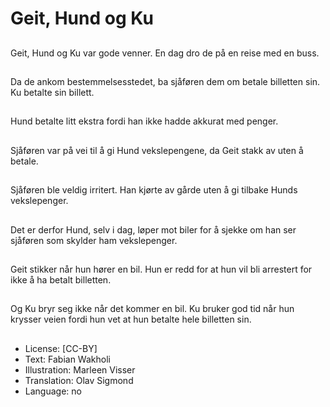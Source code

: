 # Geit, Hund og Ku

##
Geit, Hund og Ku var gode venner. En dag dro de på en reise med en buss.

##
Da de ankom bestemmelsesstedet, ba sjåføren dem om betale billetten sin. Ku betalte sin billett.

##
Hund betalte litt ekstra fordi han ikke hadde akkurat med penger.

##
Sjåføren var på vei til å gi Hund vekslepengene, da Geit stakk av uten å betale.

##
Sjåføren ble veldig irritert. Han kjørte av gårde uten å gi tilbake Hunds vekslepenger.

##
Det er derfor Hund, selv i dag, løper mot biler for å sjekke om han ser sjåføren som skylder ham vekslepenger.

##
Geit stikker når hun hører en bil. Hun er redd for at hun vil bli arrestert for ikke å ha betalt billetten.

##
Og Ku bryr seg ikke når det kommer en bil. Ku bruker god tid når hun krysser veien fordi hun vet at hun betalte hele billetten sin.

##
* License: [CC-BY]
* Text: Fabian Wakholi
* Illustration: Marleen Visser
* Translation: Olav Sigmond
* Language: no

